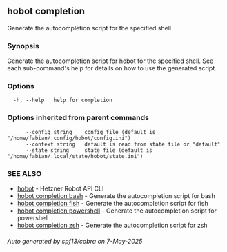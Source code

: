 ## hobot completion

Generate the autocompletion script for the specified shell

### Synopsis

Generate the autocompletion script for hobot for the specified shell.
See each sub-command's help for details on how to use the generated script.


### Options

```
  -h, --help   help for completion
```

### Options inherited from parent commands

```
      --config string    config file (default is "/home/fabian/.config/hobot/config.ini")
      --context string   default is read from state file or "default"
      --state string     state file (default is "/home/fabian/.local/state/hobot/state.ini")
```

### SEE ALSO

* [hobot](hobot.md)	 - Hetzner Robot API CLI
* [hobot completion bash](hobot_completion_bash.md)	 - Generate the autocompletion script for bash
* [hobot completion fish](hobot_completion_fish.md)	 - Generate the autocompletion script for fish
* [hobot completion powershell](hobot_completion_powershell.md)	 - Generate the autocompletion script for powershell
* [hobot completion zsh](hobot_completion_zsh.md)	 - Generate the autocompletion script for zsh

###### Auto generated by spf13/cobra on 7-May-2025
